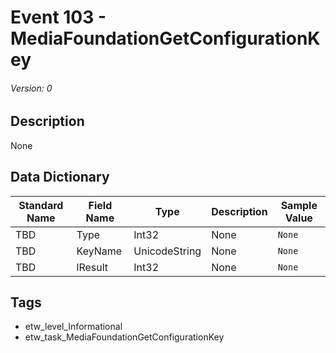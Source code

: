 # Event 103 - MediaFoundationGetConfigurationKey
###### Version: 0

## Description
None

## Data Dictionary
|Standard Name|Field Name|Type|Description|Sample Value|
|---|---|---|---|---|
|TBD|Type|Int32|None|`None`|
|TBD|KeyName|UnicodeString|None|`None`|
|TBD|lResult|Int32|None|`None`|

## Tags
* etw_level_Informational
* etw_task_MediaFoundationGetConfigurationKey
